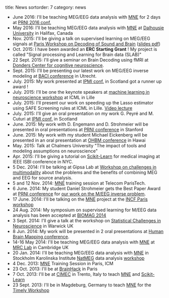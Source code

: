 title: News
sortorder: 7
category: news

- June 2016: I'll be teaching MEG/EEG data analysis with [MNE](http://martinos.org/mne) for 2 days at [PRNI 2016 conf.](http://prni2016.wix.com/prni2016)
- May 2016: I'll be teaching MEG/EEG data analysis with [MNE](http://martinos.org/mne) at [Dalhousie University](http://www.dal.ca/) in Halifax, Canada
- Nov. 2015: I'll be giving a talk on supervised learning on MEG/EEG signals at [Paris Workshop on Decoding of Sound and Brain](http://audition.ens.fr/workshop/ws_decoding_2015/) ([slides pdf](https://dl.dropboxusercontent.com/u/2140486/workshop_decoding_ens_2015.pdf))
- Oct. 2015: I have been awarded an **ERC Starting Grant** ! My project is called "Signal processing and Learning for Brain data (SLAB)"
- 22 Sept. 2015: I'll give a seminar on Brain Decoding using fMRI at [Donders Center for cognitive neuroscience](http://www.ru.nl/donders/).
- Sept. 2015: I'll be presenting our latest work on MEG/EEG inverse modeling at [BACI conference](http://www.baci-conference.com/) in Utrecht.
- July. 2015: My work presented at [IPMI conf.](http://ipmi2015.cs.ucl.ac.uk/) in Scotland got a runner up award !
- July. 2015: I'll be one the keynote speakers at [machine learning in neuroscience workshop](https://sites.google.com/site/stamlins2015/home) at ICML in Lille
- July. 2015: I'll present our work on speeding up the Lasso estimator using SAFE Screening rules at ICML in Lille. [Video lecture](http://videolectures.net/icml2015_gramfort_duality_gap/)
- July. 2015: I'll give an oral presentation on my work G. Peyré and M. Cuturi at [IPMI conf.](http://ipmi2015.cs.ucl.ac.uk/) in Scotland
- June. 2015: My work with D. Engemann and D. Strohmeier will be presented in oral presentations at [PRNI conference](https://sites.google.com/site/prni2015/) in Stanford
- June. 2015: My work with my student Michael Eickenberg will be presented in an oral presentation at [OHBM conference](http://ohbm.loni.usc.edu/) in Hawai
- May. 2015: Talk at Chalmers University "The impact of tools and modeling assumptions on neuroscience"
- Apr. 2015: I'll be giving a tutorial on [Scikit-Learn](http://scikit-learn.org) for medical imaging at IEEE ISBI conference in NYC.
- 5 Dec. 2014: I'll be talking at Gipsa Lab at [Workshop on challenges in multimodality](http://www.gipsa-lab.grenoble-inp.fr/projet/erc_chess/mmday.html) about the problems and the benefits of combining MEG and EEG for source analysis.
- 5 and 12 Nov. 2014: [MNE](http://martinos.org/mne) training session at Telecom ParisTech.
- 6 June. 2014: My student Daniel Strohmeier gets the Best Paper Award at [PRNI conference](http://www.prni.org/) for [our work on the M/EEG inverse problem](https://dl.dropboxusercontent.com/u/2140486/strohmeier_prni2014.pdf).
- 17 June. 2014: I'll be talking on the [MNE](http://martinos.org/mne) project at the [INCF Paris workshop](http://neuroinf.fr/workshop2014/)
- 24 Aug. 2014: My symposium on supervised learning for M/EEG data analysis has been accepted at [BIOMAG 2014](http://www.biomag2014.org/)
- 3 Sept. 2014: I'll give a talk at the workshop on [Statistical Challenges in Neuroscience](http://www2.warwick.ac.uk/fac/sci/statistics/crism/workshops/neuroscience/) in Warwick UK
- 8 Jun. 2014: My work will be presented in 2 oral presentations at [Human Brain Mapping conference](http://www.humanbrainmapping.org/).
- 14-16 May 2014: I'll be teaching MEG/EEG data analysis with [MNE](http://martinos.org/mne) at [MRC Lab](http://www.mrc-cbu.cam.ac.uk/) in Cambridge UK
- 20 Jan. 2014: I'll be teaching MEG/EEG data analysis with [MNE](http://martinos.org/mne) in Stockholm Karolinska Institute [NatMEG](http://natmeg.se/wp/) data analysis [workshop](http://natmeg.se/wp/activities/data-analysis-workshop/)
- 4 Dec. 2013: [MNE](http://martinos.org/mne) Training Session in Paris, ICM
- 23 Oct. 2013: I'll be at [BrainHack](http://www.neurobureau.org/blog/2013/05/05/announcing-brainhack-2013-in-paris-23-25-october-2013/) in Paris
- 7 Oct. 2013: I'll be at [CIMEC](http://www.unitn.it/cimec) in Trento, Italy to teach [MNE](http://martinos.org/mne) and [Scikit-Learn](http://scikit-learn.org)
- 23 Sept. 2013: I'll be in Magdeburg, Germany to teach [MNE](http://martinos.org/mne) for the [Timely Workshop](http://www.timely-cost.eu/?q=time-news)
